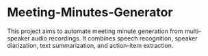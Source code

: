 # Meeting-Minutes-Generator
This project aims to automate meeting minute generation from multi-speaker audio recordings. It combines speech recognition, speaker diarization, text summarization, and action-item extraction.
